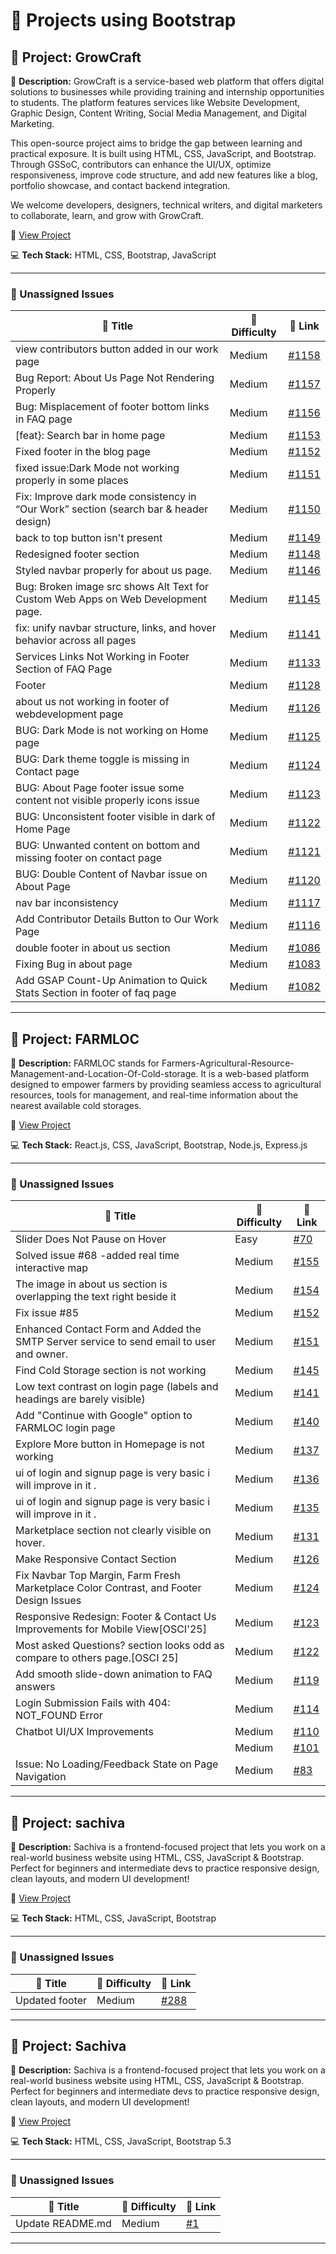 # 🚀 Projects using Bootstrap

## 📌 Project: GrowCraft

📝 **Description:** GrowCraft is a service-based web platform that offers digital solutions to businesses while providing training and internship opportunities to students. The platform features services like Website Development, Graphic Design, Content Writing, Social Media Management, and Digital Marketing.
 
 This open-source project aims to bridge the gap between learning and practical exposure. It is built using HTML, CSS, JavaScript, and Bootstrap. Through GSSoC, contributors can enhance the UI/UX, optimize responsiveness, improve code structure, and add new features like a blog, portfolio showcase, and contact backend integration.
 
 We welcome developers, designers, technical writers, and digital marketers to collaborate, learn, and grow with GrowCraft.

🔗 [View Project](https://github.com/gyanshankar1708/GrowCraft)

💻 **Tech Stack:** HTML, CSS, Bootstrap, JavaScript

---

### 🐛 Unassigned Issues

| 🔖 Title | 🎯 Difficulty | 🔗 Link |
|----------|----------------|---------|
| view contributors button added in our work page | Medium | [#1158](https://github.com/gyanshankar1708/GrowCraft/pull/1158) |
| Bug Report: About Us Page Not Rendering Properly | Medium | [#1157](https://github.com/gyanshankar1708/GrowCraft/issues/1157) |
| Bug: Misplacement of footer bottom links in FAQ page | Medium | [#1156](https://github.com/gyanshankar1708/GrowCraft/issues/1156) |
| [feat}: Search bar in home page | Medium | [#1153](https://github.com/gyanshankar1708/GrowCraft/issues/1153) |
| Fixed footer in the blog page | Medium | [#1152](https://github.com/gyanshankar1708/GrowCraft/pull/1152) |
| fixed issue:Dark Mode not working properly in some places | Medium | [#1151](https://github.com/gyanshankar1708/GrowCraft/pull/1151) |
| Fix: Improve dark mode consistency in “Our Work” section (search bar & header design) | Medium | [#1150](https://github.com/gyanshankar1708/GrowCraft/pull/1150) |
| back to top button isn't present | Medium | [#1149](https://github.com/gyanshankar1708/GrowCraft/issues/1149) |
| Redesigned footer section | Medium | [#1148](https://github.com/gyanshankar1708/GrowCraft/pull/1148) |
| Styled navbar properly for about us page. | Medium | [#1146](https://github.com/gyanshankar1708/GrowCraft/pull/1146) |
| Bug: Broken image src shows Alt Text for Custom Web Apps on Web Development page. | Medium | [#1145](https://github.com/gyanshankar1708/GrowCraft/issues/1145) |
| fix: unify navbar structure, links, and hover behavior across all pages | Medium | [#1141](https://github.com/gyanshankar1708/GrowCraft/pull/1141) |
| Services Links Not Working in Footer Section of FAQ Page | Medium | [#1133](https://github.com/gyanshankar1708/GrowCraft/issues/1133) |
| Footer | Medium | [#1128](https://github.com/gyanshankar1708/GrowCraft/issues/1128) |
| about us not working in footer of webdevelopment page | Medium | [#1126](https://github.com/gyanshankar1708/GrowCraft/issues/1126) |
| BUG: Dark Mode is not working on Home page | Medium | [#1125](https://github.com/gyanshankar1708/GrowCraft/issues/1125) |
| BUG: Dark theme toggle is missing in Contact page | Medium | [#1124](https://github.com/gyanshankar1708/GrowCraft/issues/1124) |
| BUG: About Page footer issue some content not visible properly icons issue | Medium | [#1123](https://github.com/gyanshankar1708/GrowCraft/issues/1123) |
| BUG: Unconsistent footer visible in dark of Home Page | Medium | [#1122](https://github.com/gyanshankar1708/GrowCraft/issues/1122) |
| BUG: Unwanted content on bottom and missing footer on contact page | Medium | [#1121](https://github.com/gyanshankar1708/GrowCraft/issues/1121) |
| BUG: Double Content of Navbar issue on  About Page | Medium | [#1120](https://github.com/gyanshankar1708/GrowCraft/issues/1120) |
| nav bar inconsistency | Medium | [#1117](https://github.com/gyanshankar1708/GrowCraft/issues/1117) |
| Add Contributor Details Button to Our Work Page | Medium | [#1116](https://github.com/gyanshankar1708/GrowCraft/issues/1116) |
| double footer in about us section | Medium | [#1086](https://github.com/gyanshankar1708/GrowCraft/issues/1086) |
| Fixing Bug in about page | Medium | [#1083](https://github.com/gyanshankar1708/GrowCraft/issues/1083) |
| Add GSAP Count-Up Animation to Quick Stats Section in footer of faq page | Medium | [#1082](https://github.com/gyanshankar1708/GrowCraft/issues/1082) |

---

## 📌 Project: FARMLOC

📝 **Description:** FARMLOC stands for Farmers-Agricultural-Resource-Management-and-Location-Of-Cold-storage.
 It is a web-based platform designed to empower farmers by providing seamless access to agricultural resources, tools for management, and real-time information about the nearest available cold storages.

🔗 [View Project](https://github.com/Pujan-sarkar/FARMLOC)

💻 **Tech Stack:** React.js, CSS, JavaScript, Bootstrap, Node.js, Express.js

---

### 🐛 Unassigned Issues

| 🔖 Title | 🎯 Difficulty | 🔗 Link |
|----------|----------------|---------|
| Slider Does Not Pause on Hover | Easy | [#70](https://github.com/Pujan-sarkar/FARMLOC/issues/70) |
| Solved issue #68  -added real time interactive map | Medium | [#155](https://github.com/Pujan-sarkar/FARMLOC/pull/155) |
| The image in about us section is overlapping the text right beside it | Medium | [#154](https://github.com/Pujan-sarkar/FARMLOC/issues/154) |
| Fix issue #85 | Medium | [#152](https://github.com/Pujan-sarkar/FARMLOC/pull/152) |
| Enhanced Contact Form and Added the SMTP Server service to send email to user and owner. | Medium | [#151](https://github.com/Pujan-sarkar/FARMLOC/pull/151) |
| Find Cold Storage section is not working | Medium | [#145](https://github.com/Pujan-sarkar/FARMLOC/issues/145) |
| Low text contrast on login page (labels and headings are barely visible) | Medium | [#141](https://github.com/Pujan-sarkar/FARMLOC/issues/141) |
| Add "Continue with Google" option to FARMLOC login page | Medium | [#140](https://github.com/Pujan-sarkar/FARMLOC/issues/140) |
| Explore More button in Homepage is not working | Medium | [#137](https://github.com/Pujan-sarkar/FARMLOC/issues/137) |
| ui of login and signup page is very basic i will improve in it . | Medium | [#136](https://github.com/Pujan-sarkar/FARMLOC/issues/136) |
| ui of login and signup page is very basic i will improve in it . | Medium | [#135](https://github.com/Pujan-sarkar/FARMLOC/issues/135) |
| Marketplace section not clearly visible on hover. | Medium | [#131](https://github.com/Pujan-sarkar/FARMLOC/issues/131) |
| Make Responsive Contact Section | Medium | [#126](https://github.com/Pujan-sarkar/FARMLOC/issues/126) |
| Fix Navbar Top Margin, Farm Fresh Marketplace Color Contrast, and Footer Design Issues | Medium | [#124](https://github.com/Pujan-sarkar/FARMLOC/issues/124) |
| Responsive Redesign: Footer & Contact Us Improvements for Mobile View[OSCI'25] | Medium | [#123](https://github.com/Pujan-sarkar/FARMLOC/issues/123) |
| Most asked Questions? section looks odd as compare to others page.[OSCI 25] | Medium | [#122](https://github.com/Pujan-sarkar/FARMLOC/issues/122) |
| Add smooth slide-down animation to FAQ answers | Medium | [#119](https://github.com/Pujan-sarkar/FARMLOC/issues/119) |
| Login Submission Fails with 404: NOT_FOUND Error | Medium | [#114](https://github.com/Pujan-sarkar/FARMLOC/issues/114) |
| Chatbot UI/UX Improvements | Medium | [#110](https://github.com/Pujan-sarkar/FARMLOC/issues/110) |
| <short summary> | Medium | [#101](https://github.com/Pujan-sarkar/FARMLOC/issues/101) |
| Issue: No Loading/Feedback State on Page Navigation | Medium | [#83](https://github.com/Pujan-sarkar/FARMLOC/issues/83) |

---

## 📌 Project: sachiva

📝 **Description:** Sachiva is a frontend-focused project that lets you work on a real-world business website using HTML, CSS, JavaScript & Bootstrap. Perfect for beginners and intermediate devs to practice responsive design, clean layouts, and modern UI development!

🔗 [View Project](https://github.com/sachiva1/sachiva)

💻 **Tech Stack:** HTML, CSS, JavaScript, Bootstrap

---

### 🐛 Unassigned Issues

| 🔖 Title | 🎯 Difficulty | 🔗 Link |
|----------|----------------|---------|
| Updated footer | Medium | [#288](https://github.com/sachiva1/sachiva/pull/288) |

---

## 📌 Project: Sachiva

📝 **Description:** Sachiva is a frontend-focused project that lets you work on a real-world business website using HTML, CSS, JavaScript & Bootstrap. Perfect for beginners and intermediate devs to practice responsive design, clean layouts, and modern UI development!

🔗 [View Project](https://github.com/sumitrathor1/sachiva)

💻 **Tech Stack:** HTML, CSS, JavaScript, Bootstrap 5.3

---

### 🐛 Unassigned Issues

| 🔖 Title | 🎯 Difficulty | 🔗 Link |
|----------|----------------|---------|
| Update README.md | Medium | [#1](https://github.com/sumitrathor1/sachiva/pull/1) |

---


